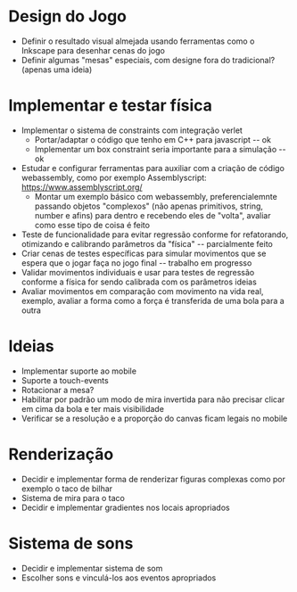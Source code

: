 
# Design do Jogo

* Definir o resultado visual almejada usando ferramentas como o Inkscape para desenhar cenas do jogo
* Definir algumas "mesas" especiais, com designe fora do tradicional? (apenas uma ideia)

# Implementar e testar física

* Implementar o sistema de constraints com integração verlet
  * Portar/adaptar o código que tenho em C++ para javascript -- ok
  * Implementar um box constraint seria importante para a simulação -- ok
* Estudar e configurar ferramentas para auxiliar com a criação de código webassembly, como por exemplo Assemblyscript: https://www.assemblyscript.org/
  * Montar um exemplo básico com webassembly, preferencialemnte passando objetos "complexos" (não apenas primitivos, string, number e afins) para dentro e recebendo eles de "volta", avaliar como esse tipo de coisa é feito
* Teste de funcionalidade para evitar regressão conforme for refatorando, otimizando e calibrando parâmetros da "física" -- parcialmente feito
* Criar cenas de testes específicas para simular movimentos que se espera que o jogar faça no jogo final -- trabalho em progresso
* Validar movimentos individuais e usar para testes de regressão conforme a física for sendo calibrada com os parâmetros ideias
* Avaliar movimentos em comparação com movimento na vida real, exemplo, avaliar a forma como a força é transferida de uma bola para a outra

# Ideias

* Implementar suporte ao mobile
 * Suporte a touch-events
 * Rotacionar a mesa?
 * Habilitar por padrão um modo de mira invertida para não precisar clicar em cima da bola e ter mais visibilidade
 * Verificar se a resolução e a proporção do canvas ficam legais no mobile

# Renderização

* Decidir e implementar forma de renderizar figuras complexas como por exemplo o taco de bilhar
* Sistema de mira para o taco
* Decidir e implementar gradientes nos locais apropriados

# Sistema de sons

* Decidir e implementar sistema de som
* Escolher sons e vinculá-los aos eventos apropriados
